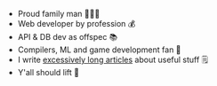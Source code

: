 - Proud family man 👨‍👩‍👦
- Web developer by profession 💰
- API & DB dev as offspec 📚
- Compilers, ML and game development fan 🥳
- I write [excessively long articles](https://oreqizer.com/the-math-of-fitness/) about useful stuff 🗒️
- Y'all should lift 💪
